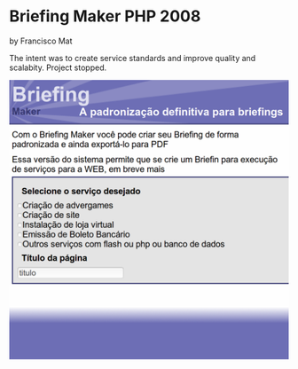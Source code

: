 # Briefing Maker PHP 2008
by Francisco Mat

The intent was to create service standards and improve quality and scalabity. Project stopped.

![Briefing Maker PHP 2008](2018-06-14-18-briefing-maker-2008.png)

